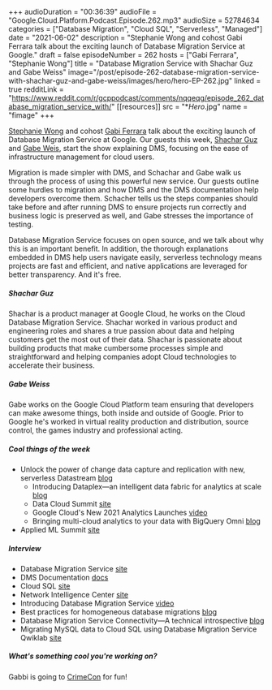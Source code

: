 +++
audioDuration = "00:36:39"
audioFile = "Google.Cloud.Platform.Podcast.Episode.262.mp3"
audioSize = 52784634
categories = ["Database Migration", "Cloud SQL", "Serverless", "Managed"]
date = "2021-06-02"
description = "Stephanie Wong and cohost Gabi Ferrara talk about the exciting launch of Database Migration Service at Google."
draft = false
episodeNumber = 262
hosts = ["Gabi Ferrara", "Stephanie Wong"]
title = "Database Migration Service with Shachar Guz and Gabe Weiss"
image="/post/episode-262-database-migration-service-with-shachar-guz-and-gabe-weiss/images/hero/hero-EP-262.jpg"
linked = true
redditLink = "https://www.reddit.com/r/gcppodcast/comments/nqqeqg/episode_262_database_migration_service_with/"
[[resources]]
  src = "**Hero*.jpg"
  name = "fimage"
+++

[Stephanie Wong](https://twitter.com/stephr_wong) and cohost [Gabi Ferrara](https://twitter.com/gabidavila) talk about the exciting launch of Database Migration Service at Google. Our guests this week, [Shachar Guz](https://twitter.com/shacharguz) and [Gabe Weis](https://twitter.com/GabeWeiss_), start the show explaining DMS, focusing on the ease of infrastructure management for cloud users. 

Migration is made simpler with DMS, and Schachar and Gabe walk us through the process of using this powerful new service. Our guests outline some hurdles to migration and how DMS and the DMS documentation help developers overcome them. Schacher tells us the steps companies should take before and after running DMS to ensure projects run correctly and business logic is preserved as well, and Gabe stresses the importance of testing. 

Database Migration Service focuses on open source, and we talk about why this is an important benefit. In addition, the thorough explanations embedded in DMS help users navigate easily, serverless technology means projects are fast and efficient, and native applications are leveraged for better transparency. And it's free. 

##### Shachar Guz

Shachar is a product manager at Google Cloud, he works on the Cloud Database Migration Service. Shachar worked in various product and engineering roles and shares a true passion about data and helping customers get the most out of their data. Shachar is passionate about building products that make cumbersome processes simple and straightforward and helping companies adopt Cloud technologies to accelerate their business.

##### Gabe Weiss

Gabe works on the Google Cloud Platform team ensuring that developers can make awesome things, both inside and outside of Google. Prior to Google he's worked in virtual reality production and distribution, source control, the games industry and professional acting.

##### Cool things of the week

* Unlock the power of change data capture and replication with new, serverless Datastream [blog](https://cloud.google.com/blog/products/databases/new-cloud-based-cdc-replication-across-databases)
     * Introducing Dataplex—an intelligent data fabric for analytics at scale [blog](https://cloud.google.com/blog/products/data-analytics/introducing-google-cloud-dataplex)
     * Data Cloud Summit [site](https://cloudonair.withgoogle.com/events/summit-data-cloud)
     * Google Cloud's New 2021 Analytics Launches [video](https://www.youtube.com/watch?v=DG1mOPMXJvw)
     * Bringing multi-cloud analytics to your data with BigQuery Omni [blog](https://cloud.google.com/blog/products/data-analytics/introducing-bigquery-omni)
* Applied ML Summit [site](https://cloudonair.withgoogle.com/events/summit-ml-practitioners)

##### Interview

* Database Migration Service [site](https://cloud.google.com/database-migration)
* DMS Documentation [docs](https://cloud.google.com/database-migration/docs)
* Cloud SQL [site](https://cloud.google.com/sql)
* Network Intelligence Center [site](https://cloud.google.com/network-intelligence-center)
* Introducing Database Migration Service [video](https://www.youtube.com/watch?v=Wh7koygb1ZE)
* Best practices for homogeneous database migrations [blog](https://cloud.google.com/blog/products/databases/tips-for-migrating-across-compatible-database-engines)
* Database Migration Service Connectivity—A technical introspective [blog](https://cloud.google.com/blog/topics/developers-practitioners/database-migration-service-connectivity-technical-introspective)
* Migrating MySQL data to Cloud SQL using Database Migration Service Qwiklab [site](https://google.qwiklabs.com/quests/161)

##### What's something cool you're working on?
Gabbi is going to [CrimeCon](https://www.crimecon.com) for fun!
